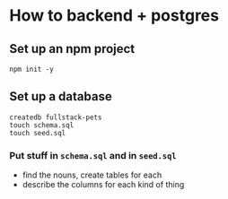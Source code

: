 # How to backend + postgres

## Set up an npm project

```
npm init -y
```

## Set up a database

```
createdb fullstack-pets
touch schema.sql
touch seed.sql
```

### Put stuff in `schema.sql` and in `seed.sql`

- find the nouns, create tables for each
- describe the columns for each kind of thing